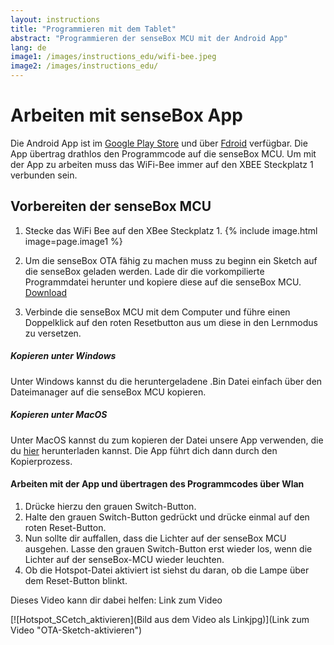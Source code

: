 ```yaml
---
layout: instructions
title: "Programmieren mit dem Tablet"
abstract: "Programmieren der senseBox MCU mit der Android App"
lang: de
image1: /images/instructions_edu/wifi-bee.jpeg
image2: /images/instructions_edu/
---
```

Arbeiten mit senseBox App
============

Die Android App ist im [Google Play Store](https://play.google.com/store/apps/details?id=de.sensebox.blockly) und über [Fdroid](https://f-droid.org/packages/de.sensebox.blockly/) verfügbar. 
Die App übertrag drathlos den Programmcode auf die senseBox MCU. Um mit der App zu arbeiten muss das WiFi-Bee immer auf den XBEE Steckplatz 1 verbunden sein. 

## Vorbereiten der senseBox MCU

1. Stecke das WiFi Bee auf den XBee Steckplatz 1. 
{% include image.html image=page.image1 %}
2. Um die senseBox OTA fähig zu machen muss zu beginn ein Sketch auf die senseBox geladen werden. Lade dir die vorkompilierte Programmdatei herunter und kopiere diese auf die senseBox MCU. 
<a href="">Download<a/>

3. Verbinde die senseBox MCU mit dem Computer und führe einen Doppelklick auf den roten Resetbutton aus um diese in den Lernmodus zu versetzen. 

##### Kopieren unter Windows
Unter Windows kannst du die heruntergeladene .Bin Datei einfach über den Dateimanager auf die senseBox MCU kopieren.

##### Kopieren unter MacOS
Unter MacOS kannst du zum kopieren der Datei unsere App verwenden, die du <a href="">hier</a> herunterladen kannst. Die App führt dich dann durch den Kopierprozess. 


#### Arbeiten mit der App und übertragen des Programmcodes über Wlan

1.	Drücke hierzu den grauen Switch-Button.
2.	Halte den grauen Switch-Button gedrückt und drücke einmal auf den roten Reset-Button.
3.	Nun sollte dir auffallen, dass die Lichter auf der senseBox MCU ausgehen. Lasse den grauen Switch-Button erst wieder los, wenn die Lichter auf der senseBox-MCU wieder leuchten.
4.	Ob die Hotspot-Datei aktiviert ist siehst du daran, ob die Lampe über dem Reset-Button blinkt.

Dieses Video kann dir dabei helfen: Link zum Video

[![Hotspot_SCetch_aktivieren](Bild aus dem Video als Linkjpg)](Link zum Video "OTA-Sketch-aktivieren")






